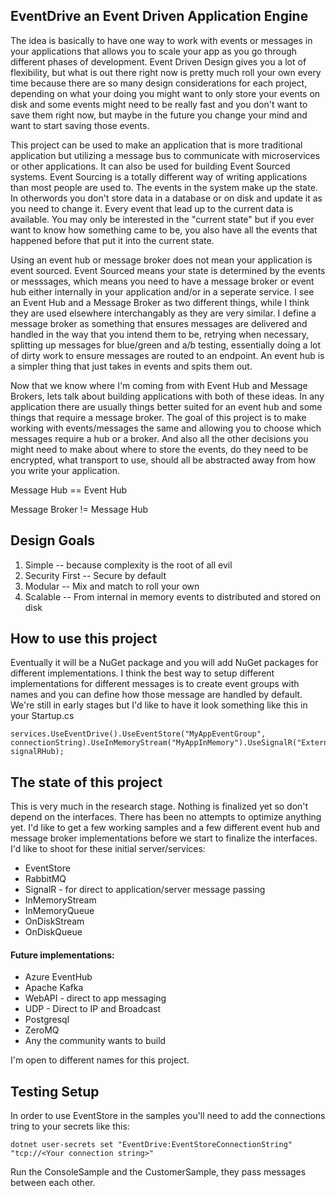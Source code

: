 ## EventDrive an Event Driven Application Engine
The idea is basically to have one way to work with events or messages in your applications that allows you to scale your app as you go through different phases of development. Event Driven Design gives you a lot of flexibility, but what is out there right now is pretty much roll your own every time because there are so many design considerations for each project, depending on what your doing you might want to only store your events on disk and some events might need to be really fast and you don't want to save them right now, but maybe in the future you change your mind and want to start saving those events.

This project can be used to make an application that is more traditional application but utilizing a message bus to communicate with microservices or other applications. It can also be used for building Event Sourced systems. Event Sourcing is a totally different way of writing applications than most people are used to. The events in the system make up the state. In otherwords you don't store data in a database or on disk and update it as you need to change it. Every event that lead up to the current data is available. You may only be interested in the "current state" but if you ever want to know how something came to be, you also have all the events that happened before that put it into the current state.

Using an event hub or message broker does not mean your application is event sourced. Event Sourced means your state is determined by the events or messsages, which means you need to have a message broker or event hub either internally in your application and/or in a seperate service. I see an Event Hub and a Message Broker as two different things, while I think they are used elsewhere interchangably as they are very similar. I define a message broker as something that ensures messages are delivered and handled in the way that you intend them to be, retrying when necessary, splitting up messages for blue/green and a/b testing, essentially doing a lot of dirty work to ensure messages are routed to an endpoint. An event hub is a simpler thing that just takes in events and spits them out.

Now that we know where I'm coming from with Event Hub and Message Brokers, lets talk about building applications with both of these ideas. In any application there are usually things better suited for an event hub and some things that require a message broker. The goal of this project is to make working with events/messages the same and allowing you to choose which messages require a hub or a broker. And also all the other decisions you might need to make about where to store the events, do they need to be encrypted, what transport to use, should all be abstracted away from how you write your application.

Message Hub == Event Hub

Message Broker != Message Hub

## Design Goals
1. Simple -- because complexity is the root of all evil
2. Security First -- Secure by default
3. Modular -- Mix and match to roll your own
4. Scalable -- From internal in memory events to distributed and stored on disk

## How to use this project
Eventually it will be a NuGet package and you will add NuGet packages for different implementations. I think the best way to setup different implementations for different messages is to create event groups with names and you can define how those message are handled by default. We're still in early stages but I'd like to have it look something like this in your Startup.cs

```
services.UseEventDrive().UseEventStore("MyAppEventGroup", connectionString).UseInMemoryStream("MyAppInMemory").UseSignalR("ExternalAppGroup", signalRHub);
```


## The state of this project
This is very much in the research stage. Nothing is finalized yet so don't depend on the interfaces. There has been no attempts to optimize anything yet. I'd like to get a few working samples and a few different event hub and message broker implementations before we start to finalize the interfaces. I'd like to shoot for these initial server/services:

* EventStore
* RabbitMQ
* SignalR - for direct to application/server message passing
* InMemoryStream
* InMemoryQueue
* OnDiskStream
* OnDiskQueue

#### Future implementations:

* Azure EventHub
* Apache Kafka
* WebAPI - direct to app messaging
* UDP - Direct to IP and Broadcast
* Postgresql
* ZeroMQ
* Any the community wants to build

I'm open to different names for this project.

## Testing Setup
In order to use EventStore in the samples you'll need to add the connections tring to your secrets like this:

```
dotnet user-secrets set "EventDrive:EventStoreConnectionString" "tcp://<Your connection string>"
```

Run the ConsoleSample and the CustomerSample, they pass messages between each other.
